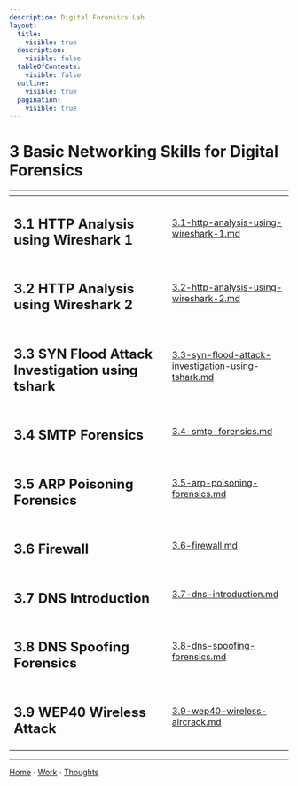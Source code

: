 ```yaml
---
description: Digital Forensics Lab
layout:
  title:
    visible: true
  description:
    visible: false
  tableOfContents:
    visible: false
  outline:
    visible: true
  pagination:
    visible: true
---
```


# 3 Basic Networking Skills for Digital Forensics

<table data-view="cards"><thead><tr><th></th><th data-hidden data-card-target data-type="content-ref"></th></tr></thead><tbody><tr><td><h2>3.1 HTTP Analysis using Wireshark 1</h2></td><td><a href="3.1-http-analysis-using-wireshark-1.md">3.1-http-analysis-using-wireshark-1.md</a></td></tr><tr><td><h2>3.2 HTTP Analysis using Wireshark 2</h2></td><td><a href="3.2-http-analysis-using-wireshark-2.md">3.2-http-analysis-using-wireshark-2.md</a></td></tr><tr><td><h2>3.3 SYN Flood Attack Investigation using tshark</h2></td><td><a href="3.3-syn-flood-attack-investigation-using-tshark.md">3.3-syn-flood-attack-investigation-using-tshark.md</a></td></tr><tr><td><h2>3.4 SMTP Forensics</h2></td><td><a href="3.4-smtp-forensics.md">3.4-smtp-forensics.md</a></td></tr><tr><td><h2>3.5 ARP Poisoning Forensics</h2></td><td><a href="3.5-arp-poisoning-forensics.md">3.5-arp-poisoning-forensics.md</a></td></tr><tr><td><h2>3.6 Firewall</h2></td><td><a href="3.6-firewall.md">3.6-firewall.md</a></td></tr><tr><td><h2>3.7 DNS Introduction</h2></td><td><a href="3.7-dns-introduction.md">3.7-dns-introduction.md</a></td></tr><tr><td><h2>3.8 DNS Spoofing Forensics</h2></td><td><a href="3.8-dns-spoofing-forensics.md">3.8-dns-spoofing-forensics.md</a></td></tr><tr><td><h2>3.9 WEP40 Wireless Attack</h2></td><td><a href="3.9-wep40-wireless-aircrack.md">3.9-wep40-wireless-aircrack.md</a></td></tr></tbody></table>

***

[Home](https://sophiecchen.gitbook.io/sophie-chen) ⋅ [Work](https://sophiecchen.gitbook.io/sophie-chen/work) ⋅ [Thoughts](https://sophiecchen.gitbook.io/sophie-chen/thoughts)